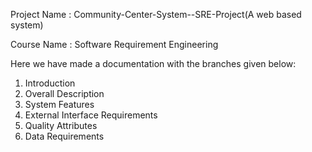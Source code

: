 Project Name : Community-Center-System--SRE-Project(A web based system)

Course Name : Software Requirement Engineering

Here we have made a documentation with the branches given below:

1. Introduction
2. Overall Description
3. System Features
4. External Interface Requirements
5. Quality Attributes
6. Data Requirements
